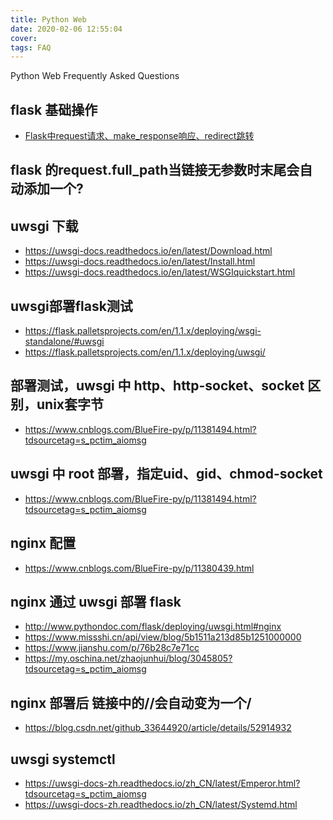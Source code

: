 ```yaml
---
title: Python Web
date: 2020-02-06 12:55:04
cover:
tags: FAQ
---
```


Python Web Frequently Asked Questions

<!-- more -->

flask 基础操作
---
- [Flask中request请求、make_response响应、redirect跳转](https://www.jianshu.com/p/44d88abb9515)

flask 的request.full_path当链接无参数时末尾会自动添加一个?
---

uwsgi 下载
---
- https://uwsgi-docs.readthedocs.io/en/latest/Download.html
- https://uwsgi-docs.readthedocs.io/en/latest/Install.html
- https://uwsgi-docs.readthedocs.io/en/latest/WSGIquickstart.html

uwsgi部署flask测试
---
- https://flask.palletsprojects.com/en/1.1.x/deploying/wsgi-standalone/#uwsgi
- https://flask.palletsprojects.com/en/1.1.x/deploying/uwsgi/

部署测试，uwsgi 中 http、http-socket、socket 区别，unix套字节
---
- https://www.cnblogs.com/BlueFire-py/p/11381494.html?tdsourcetag=s_pctim_aiomsg

uwsgi 中 root 部署，指定uid、gid、chmod-socket
---
- https://www.cnblogs.com/BlueFire-py/p/11381494.html?tdsourcetag=s_pctim_aiomsg

nginx 配置
---
- https://www.cnblogs.com/BlueFire-py/p/11380439.html

nginx 通过 uwsgi 部署 flask
---
- http://www.pythondoc.com/flask/deploying/uwsgi.html#nginx
- https://www.missshi.cn/api/view/blog/5b1511a213d85b1251000000
- https://www.jianshu.com/p/76b28c7e71cc
- https://my.oschina.net/zhaojunhui/blog/3045805?tdsourcetag=s_pctim_aiomsg

nginx 部署后 链接中的//会自动变为一个/
---
- https://blog.csdn.net/github_33644920/article/details/52914932

uwsgi systemctl
---
- https://uwsgi-docs-zh.readthedocs.io/zh_CN/latest/Emperor.html?tdsourcetag=s_pctim_aiomsg
- https://uwsgi-docs-zh.readthedocs.io/zh_CN/latest/Systemd.html